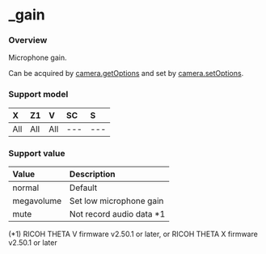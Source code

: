 # \_gain

### Overview

Microphone gain.

Can be acquired by [camera.getOptions](../commands/camera.get_options.md) and set by [camera.setOptions](../commands/camera.set_options.md).

### Support model

| X | Z1 | V | SC | S |
|:--|:--|:--|:--|:--|
| All | All | All | --- | --- |

### Support value

| Value | Description |
|:--|:--|
| normal     | Default |
| megavolume | Set low microphone gain |
| mute       | Not record audio data \*1 |  

(\*1) RICOH THETA V firmware v2.50.1 or later, or RICOH THETA X firmware v2.50.1 or later
